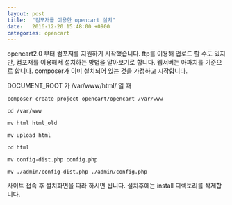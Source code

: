 ```yaml
---
layout: post
title:  "컴포저를 이용한 opencart 설치"
date:   2016-12-20 15:48:00 +0900
categories: opencart
---
```


opencart2.0 부터 컴포저를 지원하기 시작했습니다. ftp를 이용해 업로드 할 수도 있지만, 컴포저를 이용해서 설치하는 방법을 알아보기로 합니다.
웹서버는 아파치를 기준으로 합니다. composer가 이미 설치되어 있는 것을 가정하고 시작합니다.

DOCUMENT_ROOT 가 /var/www/html/ 일 때

```
composer create-project opencart/opencart /var/www

cd /var/www

mv html html_old

mv upload html

cd html

mv config-dist.php config.php

mv ./admin/config-dist.php ./admin/config.php
```

사이트 접속 후 설치화면을 따라 하시면 됩니다. 설치후에는 install 디렉토리를 삭제합니다.